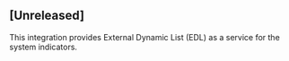 ## [Unreleased]
This integration provides External Dynamic List (EDL) as a service for the system indicators.
